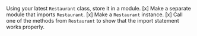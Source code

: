 Using your latest `Restaurant` class, store it in a module.
[x] Make a separate module that imports `Restaurant`.
[x] Make a `Restaurant` instance.
[x] Call one of the methods from `Restaurant` to show that the import statement works properly.

